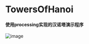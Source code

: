 # TowersOfHanoi
#### 使用processing实现的汉诺塔演示程序

![image](https://github.com/neild47/TowersOfHanoi/raw/master/screenshot.gif)
